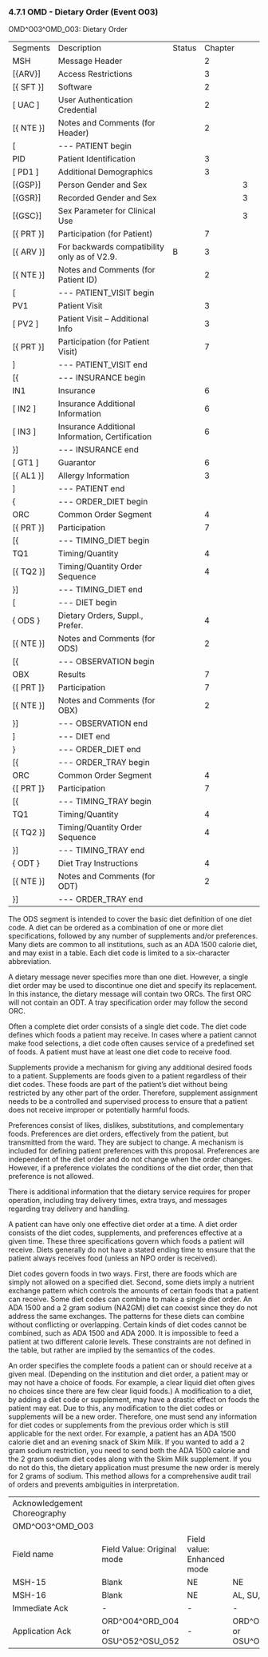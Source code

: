 ### 4.7.1 OMD - Dietary Order (Event O03) 

OMD^O03^OMD_O03: Dietary Order

|     |     |     |     |     |     |
| --- | --- | --- | --- | --- | --- |
| Segments | Description | Status | Chapter |  |  |
| MSH | Message Header |  | 2 |  |  |
| [\{ARV}] | Access Restrictions |  | 3 |  |  |
| [\{ SFT }] | Software |  | 2 |  |  |
| [ UAC ] | User Authentication Credential |  | 2 |  |  |
| [\{ NTE }] | Notes and Comments (for Header) |  | 2 |  |  |
| [ | --- PATIENT begin |  |  |  |  |
| PID | Patient Identification |  | 3 |  |  |
| [ PD1 ] | Additional Demographics |  | 3 |  |  |
| [\{GSP}] | Person Gender and Sex |  |  | 3 |  |
| [\{GSR}] | Recorded Gender and Sex |  |  | 3 |  |
| [\{GSC}] | Sex Parameter for Clinical Use |  |  | 3 |  |
| [\{ PRT }] | Participation (for Patient) |  | 7 |  |  |
| [\{ ARV }] | For backwards compatibility only as of V2.9. | B | 3 |  |  |
| [\{ NTE }] | Notes and Comments (for Patient ID) |  | 2 |  |  |
| [ | --- PATIENT_VISIT begin |  |  |  |  |
| PV1 | Patient Visit |  | 3 |  |  |
| [ PV2 ] | Patient Visit – Additional Info |  | 3 |  |  |
| [\{ PRT }] | Participation (for Patient Visit) |  | 7 |  |  |
| ] | --- PATIENT_VISIT end |  |  |  |  |
| [\{ | --- INSURANCE begin |  |  |  |  |
| IN1 | Insurance |  | 6 |  |  |
| [ IN2 ] | Insurance Additional Information |  | 6 |  |  |
| [ IN3 ] | Insurance Additional Information, Certification |  | 6 |  |  |
| }] | --- INSURANCE end |  |  |  |  |
| [ GT1 ] | Guarantor |  | 6 |  |  |
| [\{ AL1 }] | Allergy Information |  | 3 |  |  |
| ] | --- PATIENT end |  |  |  |  |
| \{ | --- ORDER_DIET begin |  |  |  |  |
| ORC | Common Order Segment |  | 4 |  |  |
| [\{ PRT }] | Participation |  | 7 |  |  |
| [\{ | --- TIMING_DIET begin |  |  |  |  |
| TQ1 | Timing/Quantity |  | 4 |  |  |
| [\{ TQ2 }] | Timing/Quantity Order Sequence |  | 4 |  |  |
| }] | --- TIMING_DIET end |  |  |  |  |
| [ | --- DIET begin |  |  |  |  |
| \{ ODS } | Dietary Orders, Suppl., Prefer. |  | 4 |  |  |
| [\{ NTE }] | Notes and Comments (for ODS) |  | 2 |  |  |
| [\{ | --- OBSERVATION begin |  |  |  |  |
| OBX | Results |  | 7 |  |  |
| \{[ PRT ]} | Participation |  | 7 |  |  |
| [\{ NTE }] | Notes and Comments (for OBX) |  | 2 |  |  |
| }] | --- OBSERVATION end |  |  |  |  |
| ] | --- DIET end |  |  |  |  |
| } | --- ORDER_DIET end |  |  |  |  |
| [\{ | --- ORDER_TRAY begin |  |  |  |  |
| ORC | Common Order Segment |  | 4 |  |  |
| \{[ PRT ]} | Participation |  | 7 |  |  |
| [\{ | --- TIMING_TRAY begin |  |  |  |  |
| TQ1 | Timing/Quantity |  | 4 |  |  |
| [\{ TQ2 }] | Timing/Quantity Order Sequence |  | 4 |  |  |
| }] | --- TIMING_TRAY end |  |  |  |  |
| \{ ODT } | Diet Tray Instructions |  | 4 |  |  |
| [\{ NTE }] | Notes and Comments (for ODT) |  | 2 |  |  |
| }] | --- ORDER_TRAY end |  |  |  |  |

The ODS segment is intended to cover the basic diet definition of one diet code. A diet can be ordered as a combination of one or more diet specifications, followed by any number of supplements and/or preferences. Many diets are common to all institutions, such as an ADA 1500 calorie diet, and may exist in a table. Each diet code is limited to a six-character abbreviation.

A dietary message never specifies more than one diet. However, a single diet order may be used to discontinue one diet and specify its replacement. In this instance, the dietary message will contain two ORCs. The first ORC will not contain an ODT. A tray specification order may follow the second ORC.

Often a complete diet order consists of a single diet code. The diet code defines which foods a patient may receive. In cases where a patient cannot make food selections, a diet code often causes service of a predefined set of foods. A patient must have at least one diet code to receive food.

Supplements provide a mechanism for giving any additional desired foods to a patient. Supplements are foods given to a patient regardless of their diet codes. These foods are part of the patient’s diet without being restricted by any other part of the order. Therefore, supplement assignment needs to be a controlled and supervised process to ensure that a patient does not receive improper or potentially harmful foods.

Preferences consist of likes, dislikes, substitutions, and complementary foods. Preferences are diet orders, effectively from the patient, but transmitted from the ward. They are subject to change. A mechanism is included for defining patient preferences with this proposal. Preferences are independent of the diet order and do not change when the order changes. However, if a preference violates the conditions of the diet order, then that preference is not allowed.

There is additional information that the dietary service requires for proper operation, including tray delivery times, extra trays, and messages regarding tray delivery and handling.

A patient can have only one effective diet order at a time. A diet order consists of the diet codes, supplements, and preferences effective at a given time. These three specifications govern which foods a patient will receive. Diets generally do not have a stated ending time to ensure that the patient always receives food (unless an NPO order is received).

Diet codes govern foods in two ways. First, there are foods which are simply not allowed on a specified diet. Second, some diets imply a nutrient exchange pattern which controls the amounts of certain foods that a patient can receive. Some diet codes can combine to make a single diet order. An ADA 1500 and a 2 gram sodium (NA2GM) diet can coexist since they do not address the same exchanges. The patterns for these diets can combine without conflicting or overlapping. Certain kinds of diet codes cannot be combined, such as ADA 1500 and ADA 2000. It is impossible to feed a patient at two different calorie levels. These constraints are not defined in the table, but rather are implied by the semantics of the codes.

An order specifies the complete foods a patient can or should receive at a given meal. (Depending on the institution and diet order, a patient may or may not have a choice of foods. For example, a clear liquid diet often gives no choices since there are few clear liquid foods.) A modification to a diet, by adding a diet code or supplement, may have a drastic effect on foods the patient may eat. Due to this, any modification to the diet codes or supplements will be a new order. Therefore, one must send any information for diet codes or supplements from the previous order which is still applicable for the next order. For example, a patient has an ADA 1500 calorie diet and an evening snack of Skim Milk. If you wanted to add a 2 gram sodium restriction, you need to send both the ADA 1500 calorie and the 2 gram sodium diet codes along with the Skim Milk supplement. If you do not do this, the dietary application must presume the new order is merely for 2 grams of sodium. This method allows for a comprehensive audit trail of orders and prevents ambiguities in interpretation.

|     |     |     |     |     |
| --- | --- | --- | --- | --- |
| Acknowledgement Choreography |  |  |  |  |
| OMD^O03^OMD_O03 |  |  |  |  |
| Field name | Field Value: Original mode | Field value: Enhanced mode |  |  |
| MSH-15 | Blank | NE | NE | AL, SU, ER |
| MSH-16 | Blank | NE | AL, SU, ER | AL, SU, ER |
| Immediate Ack | - | - | - | ACK^O03^ACK |
| Application Ack | ORD^O04^ORD_O04 or<br> OSU^O52^OSU_O52 | - | ORD^O04^ORD_O04 or<br> OSU^O52^OSU_O52 | ORD^O04^ORD_O04 or<br> OSU^O52^OSU_O52 |
